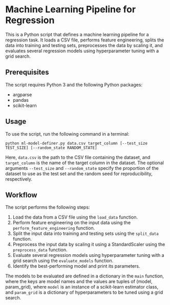 # Machine Learning Pipeline for Regression

This is a Python script that defines a machine learning pipeline for a regression task. It loads a CSV file, performs feature engineering, splits the data into training and testing sets, preprocesses the data by scaling it, and evaluates several regression models using hyperparameter tuning with a grid search.

## Prerequisites

The script requires Python 3 and the following Python packages:

-   argparse
-   pandas
-   scikit-learn

## Usage

To use the script, run the following command in a terminal:

    python ml-model-definer.py data.csv target_column [--test_size TEST_SIZE] [--random_state RANDOM_STATE] 

Here, `data.csv` is the path to the CSV file containing the dataset, and `target_column` is the name of the target column in the dataset. The optional arguments `--test_size` and `--random_state` specify the proportion of the dataset to use as the test set and the random seed for reproducibility, respectively.

## Workflow

The script performs the following steps:

1.  Load the data from a CSV file using the `load_data` function.
2.  Perform feature engineering on the input data using the `perform_feature_engineering` function.
3.  Split the input data into training and testing sets using the `split_data` function.
4.  Preprocess the input data by scaling it using a StandardScaler using the `preprocess_data` function.
5.  Evaluate several regression models using hyperparameter tuning with a grid search using the `evaluate_models` function.
6.  Identify the best-performing model and print its parameters.

The models to be evaluated are defined in a dictionary in the `main` function, where the keys are model names and the values are tuples of (model, param_grid), where `model` is an instance of a scikit-learn estimator class, and `param_grid` is a dictionary of hyperparameters to be tuned using a grid search.
